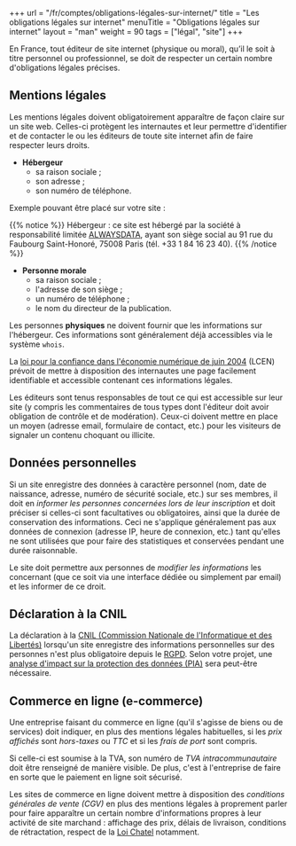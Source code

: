 +++
url = "/fr/comptes/obligations-légales-sur-internet/"
title = "Les obligations légales sur internet"
menuTitle = "Obligations légales sur internet"
layout = "man"
weight = 90
tags = ["légal", "site"]
+++

En France, tout éditeur de site internet (physique ou moral), qu’il le soit à titre personnel ou professionnel, se doit de respecter un certain nombre d'obligations légales précises.

## Mentions légales

Les mentions légales doivent obligatoirement apparaître de façon claire sur un site web. Celles-ci protègent  les internautes et leur permettre d'identifier et de contacter le ou les éditeurs de toute site internet afin de faire respecter leurs droits.

- **Hébergeur**
    - sa raison sociale ;
    - son adresse ;
    - son numéro de téléphone.

Exemple pouvant être placé sur votre site :

{{% notice %}}
Hébergeur : ce site est hébergé par la société à responsabilité limitée [ALWAYSDATA](https://www.alwaysdata.com), ayant son siège social au 91 rue du Faubourg Saint-Honoré, 75008 Paris (tél. +33 1 84 16 23 40).
{{% /notice %}}


- **Personne morale**
    - sa raison sociale ;
    - l'adresse de son siège ;
    - un numéro de téléphone ;
    - le nom du directeur de la publication.

Les personnes **physiques** ne doivent fournir que les informations sur l'hébergeur. Ces informations sont généralement déjà accessibles via le système `whois`.

La [loi pour la confiance dans l'économie numérique de juin 2004](http://www.legifrance.gouv.fr/affichTexte.do?cidTexte=LEGITEXT000005789847&dateTexte=20080724) (LCEN) prévoit de mettre à disposition des internautes une page facilement identifiable et accessible contenant ces informations légales.

Les éditeurs sont tenus responsables de tout ce qui est accessible sur leur site (y compris les commentaires de tous types dont l'éditeur doit avoir obligation de contrôle et de modération). Ceux-ci doivent mettre en place un moyen (adresse email, formulaire de contact, etc.) pour les visiteurs de signaler un contenu choquant ou illicite.

## Données personnelles

Si un site enregistre des données à caractère personnel (nom, date de naissance, adresse, numéro de sécurité sociale, etc.) sur ses membres, il doit en _informer les personnes concernées lors de leur inscription_ et doit préciser si celles-ci sont facultatives ou obligatoires, ainsi que la durée de conservation des informations. Ceci ne s'applique généralement pas aux données de connexion (adresse IP, heure de connexion, etc.) tant qu'elles ne sont utilisées que pour faire des statistiques et conservées pendant une durée raisonnable.

Le site doit permettre aux personnes de _modifier les informations_ les concernant (que ce soit via une interface dédiée ou simplement par email) et les informer de ce droit.

## Déclaration à la CNIL

La déclaration à la [CNIL (Commission Nationale de l'Informatique et des Libertés)](http://www.cnil.fr) lorsqu'un site enregistre des informations personnelles sur des personnes n'est plus obligatoire depuis le [RGPD](https://www.cnil.fr/fr/reglement-europeen-protection-donnees). Selon votre projet, une [analyse d'impact sur la protection des données (PIA)](https://www.cnil.fr/fr/RGPD-analyse-impact-protection-des-donnees-pia) sera peut-être nécessaire.

## Commerce en ligne (e-commerce)

Une entreprise faisant du commerce en ligne (qu'il s'agisse de biens ou de services) doit indiquer, en plus des mentions légales habituelles, si les _prix affichés_ sont _hors-taxes_ ou _TTC_ et si les _frais de port_ sont compris. 

Si celle-ci est soumise à la TVA, son numéro de _TVA intracommunautaire_ doit être renseigné de manière visible. De plus, c'est à l'entreprise de faire en sorte que le paiement en ligne soit sécurisé.

Les sites de commerce en ligne doivent mettre à disposition des _conditions générales de vente (CGV)_ en plus des mentions légales à proprement parler pour faire apparaître un certain nombre d'informations propres à leur activité de site marchand : affichage des prix, délais de livraison, conditions de rétractation, respect de la [Loi Chatel](https://www.legifrance.gouv.fr/affichTexte.do?cidTexte=JORFTEXT000017785995&dateTexte=) notamment.
